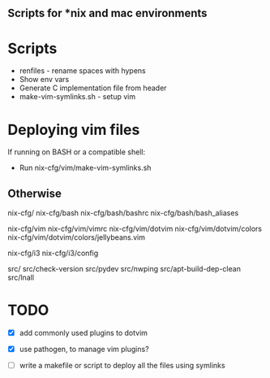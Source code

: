 Scripts for *nix and mac environments
---


Scripts
===
 - renfiles - rename spaces with hypens
 - Show env vars
 - Generate C implementation file from header
 - make-vim-symlinks.sh - setup vim 

Deploying vim files
===

If running on BASH or a compatible shell:
 - Run nix-cfg/vim/make-vim-symlinks.sh

Otherwise
 - 

nix-cfg/
nix-cfg/bash
nix-cfg/bash/bashrc
nix-cfg/bash/bash_aliases

nix-cfg/vim
nix-cfg/vim/vimrc
nix-cfg/vim/dotvim
nix-cfg/vim/dotvim/colors
nix-cfg/vim/dotvim/colors/jellybeans.vim

nix-cfg/i3
nix-cfg/i3/config

src/
src/check-version
src/pydev
src/nwping
src/apt-build-dep-clean
src/lnall

TODO
===

 - [X] add commonly used plugins to dotvim
 - [X] use pathogen, to manage vim plugins?
 - [ ] write a makefile or script to deploy all the files using symlinks 

